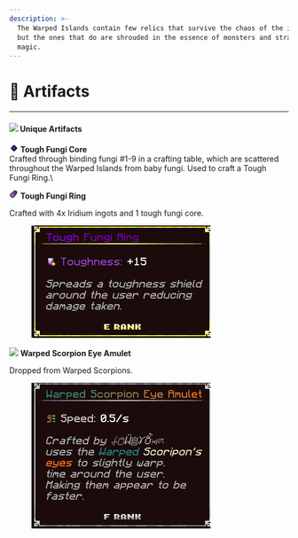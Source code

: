 ```yaml
---
description: >-
  The Warped Islands contain few relics that survive the chaos of the islands,
  but the ones that do are shrouded in the essence of monsters and strange
  magic.
---
```


# 📿 Artifacts

***

#### ![](https://wiki.drgnshield.com/~gitbook/image?url=https%3A%2F%2F1729500015-files.gitbook.io%2F%7E%2Ffiles%2Fv0%2Fb%2Fgitbook-x-prod.appspot.com%2Fo%2Fspaces%252F6yr2oI9PwLQ7DW24nBxU%252Fuploads%252FC9K8UpepSsn26nvoC94f%252Ftool-orb.png%3Falt%3Dmedia%26token%3D182a1309-27c2-4dfc-9ad2-0efcd9bdaa76\&width=300\&dpr=4\&quality=100\&sign=581e5d0f\&sv=2) Unique Artifacts <a href="#unique-artifacts" id="unique-artifacts"></a>

![](../../../.gitbook/assets/fungicore.png) **Tough Fungi Core**\
Crafted through binding fungi #1-9 in a crafting table, which are scattered throughout the Warped Islands from baby fungi. Used to craft a Tough Fungi Ring.\


![](../../../.gitbook/assets/fungiring.png) **Tough Fungi Ring**

Crafted with 4x Iridium ingots and 1 tough fungi core.

<figure><img src="../../../.gitbook/assets/fungiringdesc.png" alt=""><figcaption></figcaption></figure>

![](https://wiki.drgnshield.com/~gitbook/image?url=https%3A%2F%2F1729500015-files.gitbook.io%2F%7E%2Ffiles%2Fv0%2Fb%2Fgitbook-x-prod.appspot.com%2Fo%2Fspaces%252F6yr2oI9PwLQ7DW24nBxU%252Fuploads%252FA7ckSZKP5MZG4btOYyPV%252Fmediummanaring.png%3Falt%3Dmedia%26token%3D5d2574c4-db33-4e61-b4bd-e3566abab8ee\&width=300\&dpr=4\&quality=100\&sign=2c3bd856\&sv=2) **Warped Scorpion Eye Amulet**

Dropped from Warped Scorpions.

<figure><img src="../../../.gitbook/assets/warpedamuletdesc.png" alt=""><figcaption></figcaption></figure>
